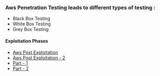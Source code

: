 ### Aws Penetration Testing leads to different types of testing :
- Black Box Testing
- White Box Testing
- Grey Box Testing
#### Exploitation Phases
- [Aws Post Exploitation](https://cloudsecops.com/aws-post-exploitation-part-1/)  
- [Aws Post Exploitation - 2](https://rhinosecuritylabs.com/aws/pacu-open-source-aws-exploitation-framework/)  
- [Part - 1](https://cloudsecops.com/aws-post-exploitation-part-1/)  
- [Part - 2](https://rhinosecuritylabs.com/aws/pacu-open-source-aws-exploitation-framework/)
